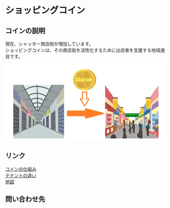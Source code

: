 # ショッピングコイン
## コインの説明
現在、シャッター商店街が増加しています。<br>
ショッピングコインは、その商店街を活性化するために出店者を支援する地域通貨です。

![explanation.png](./explanation.png "ショッピングコインのイメージ")

## リンク
[コインの仕組み](./coinsystem)<br>
[テナントの違い](./tenannto)<br>
[地図](./map)

## 問い合わせ先


